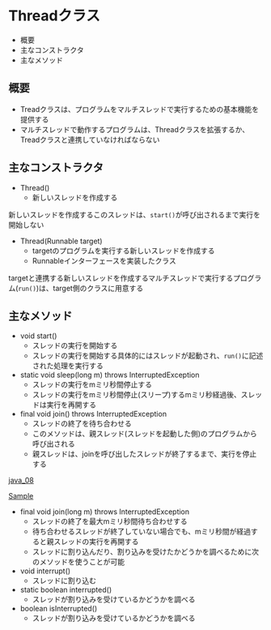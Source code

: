 # Threadクラス

* 概要
* 主なコンストラクタ
* 主なメソッド

## 概要

* Treadクラスは、プログラムをマルチスレッドで実行するための基本機能を提供する
* マルチスレッドで動作するプログラムは、Threadクラスを拡張するか、Treadクラスと連携していなければならない

## 主なコンストラクタ

* Thread()
    * 新しいスレッドを作成する

新しいスレッドを作成するこのスレッドは、`start()`が呼び出されるまで実行を開始しない

* Thread(Runnable target)
    * targetのプログラムを実行する新しいスレッドを作成する
    * Runnableインターフェースを実装したクラス

targetと連携する新しいスレッドを作成するマルチスレッドで実行するプログラム(`run()`)は、target側のクラスに用意する

## 主なメソッド

* void start()
    * スレッドの実行を開始する
    * スレッドの実行を開始する具体的にはスレッドが起動され、`run()`に記述された処理を実行する
* static void sleep(long m) throws InterruptedException
    * スレッドの実行をmミリ秒間停止する
    * スレッドの実行をmミリ秒間停止(スリープ)するmミリ秒経過後、スレッドは実行を再開する
* final void join() throws InterruptedException
    * スレッドの終了を待ち合わせる
    * このメソッドは、親スレッド(スレッドを起動した側)のプログラムから呼び出される
    * 親スレッドは、joinを呼び出したスレッドが終了するまで、実行を停止する

[java_08](image/java_08.png)

[Sample](SampleThread01.txt)
    
* final void join(long m) throws InterruptedException
    * スレッドの終了を最大mミリ秒間待ち合わせする
    * 待ち合わせるスレッドが終了していない場合でも、mミリ秒間が経過すると親スレッドの実行を再開する
    * スレッドに割り込んだり、割り込みを受けたかどうかを調べるために次のメソッドを使うことが可能
*  void interrupt()
    * スレッドに割り込む
* static boolean interrupted()
    * スレッドが割り込みを受けているかどうかを調べる
* boolean isInterrupted()
    * スレッドが割り込みを受けているかどうかを調べる